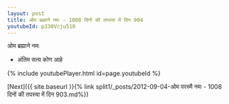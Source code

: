 ```yaml
---
layout: post
title: ओम ब्रह्माने नमः - 1008 दिनों की तपस्या में दिन 904
youtubeId: p330Vcju510
---
```

 
 
 ओम ब्रह्माने नमः  
 
 -  अंतिम सत्य कोण आहे 
 
  
 
  
 
 
 
 
 
 


{% include youtubePlayer.html id=page.youtubeId %}
 
[Next]({{ site.baseurl }}{% link  split1/_posts/2012-09-04-ओम परस्मै नमः - 1008 दिनों की तपस्या में दिन 903.md%})
 
